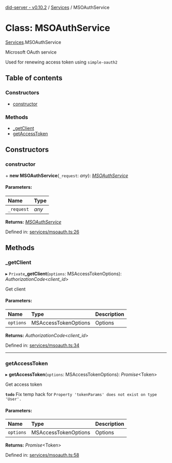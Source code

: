 [did-server - v0.10.2](../README.md) / [Services](../modules/services.md) / MSOAuthService

# Class: MSOAuthService

[Services](../modules/services.md).MSOAuthService

Microsoft OAuth service

Used for renewing access token using `simple-oauth2`

## Table of contents

### Constructors

- [constructor](services.msoauthservice.md#constructor)

### Methods

- [\_getClient](services.msoauthservice.md#_getclient)
- [getAccessToken](services.msoauthservice.md#getaccesstoken)

## Constructors

### constructor

\+ **new MSOAuthService**(`_request`: *any*): [*MSOAuthService*](services.msoauthservice.md)

#### Parameters:

Name | Type |
:------ | :------ |
`_request` | *any* |

**Returns:** [*MSOAuthService*](services.msoauthservice.md)

Defined in: [services/msoauth.ts:26](https://github.com/Puzzlepart/did/blob/dev/server/services/msoauth.ts#L26)

## Methods

### \_getClient

▸ `Private`**_getClient**(`options`: MSAccessTokenOptions): *AuthorizationCode*<*client_id*\>

Get client

#### Parameters:

Name | Type | Description |
:------ | :------ | :------ |
`options` | MSAccessTokenOptions | Options    |

**Returns:** *AuthorizationCode*<*client_id*\>

Defined in: [services/msoauth.ts:34](https://github.com/Puzzlepart/did/blob/dev/server/services/msoauth.ts#L34)

___

### getAccessToken

▸ **getAccessToken**(`options`: MSAccessTokenOptions): *Promise*<Token\>

Get access token

**`todo`** Fix temp hack for `Property 'tokenParams' does
not exist on type 'User'.`

#### Parameters:

Name | Type | Description |
:------ | :------ | :------ |
`options` | MSAccessTokenOptions | Options    |

**Returns:** *Promise*<Token\>

Defined in: [services/msoauth.ts:58](https://github.com/Puzzlepart/did/blob/dev/server/services/msoauth.ts#L58)
